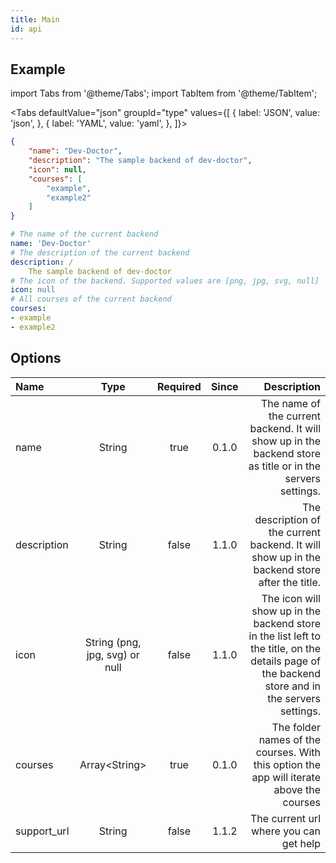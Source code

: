 ```yaml
---
title: Main
id: api
---
```

## Example

import Tabs from '@theme/Tabs';
import TabItem from '@theme/TabItem';

<Tabs defaultValue="json" groupId="type" values={[
  { label: 'JSON', value: 'json', },
  { label: 'YAML', value: 'yaml', },
]}>
<TabItem value="json">

```json title="config.json"
{
    "name": "Dev-Doctor",
    "description": "The sample backend of dev-doctor",
    "icon": null,
    "courses": [
        "example",
        "example2"
    ]
}
```

</TabItem>
<TabItem value="yaml">

```yaml title="config.yml"
# The name of the current backend
name: 'Dev-Doctor'
# The description of the current backend
description: /
    The sample backend of dev-doctor
# The icon of the backend. Supported values are [png, jpg, svg, null]
icon: null
# All courses of the current backend
courses:
- example
- example2
```

</TabItem>
</Tabs>

## Options

| Name        |              Type              | Required | Since |                                                                                                                                     Description |
| :---------- | :----------------------------: | :------: | :---: | ----------------------------------------------------------------------------------------------------------------------------------------------: |
| name        |             String             |   true   | 0.1.0 |                                      The name of the current backend. It will show up in the backend store as title or in the servers settings. |
| description |             String             |  false   | 1.1.0 |                                                   The description of the current backend. It will show up in the backend store after the title. |
| icon        | String (png, jpg, svg) or null |  false   | 1.1.0 | The icon will show up in the backend store in the list left to the title, on the details page of the backend store and in the servers settings. |
| courses     |         Array<String\>         |   true   | 0.1.0 |                                                        The folder names of the courses. With this option the app will iterate above the courses |
| support_url |             String             |  false   | 1.1.2 |                                                                                                          The current url where you can get help |

